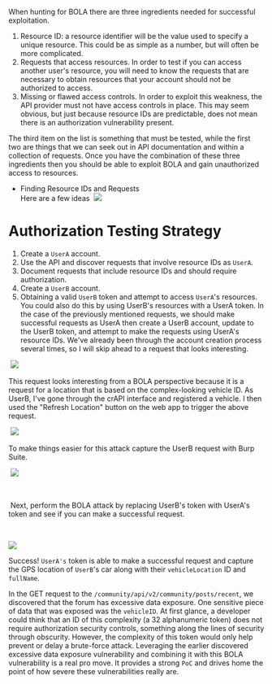 When hunting for BOLA there are three ingredients needed for successful exploitation.

1. Resource ID: a resource identifier will be the value used to specify a unique resource. This could be as simple as a number, but will often be more complicated.
2. Requests that access resources. In order to test if you can access another user's resource, you will need to know the requests that are necessary to obtain resources that your account should not be authorized to access.
3. Missing or flawed access controls. In order to exploit this weakness, the API provider must not have access controls in place. This may seem obvious, but just because resource IDs are predictable, does not mean there is an authorization vulnerability present.

The third item on the list is something that must be tested, while the first two are things that we can seek out in API documentation and within a collection of requests. Once you have the combination of these three ingredients then you should be able to exploit BOLA and gain unauthorized access to resources.
- Finding Resource IDs and Requests          
Here are a few ideas
 ![](https://kajabi-storefronts-production.kajabi-cdn.com/kajabi-storefronts-production/site/2147573912/products/expdzRMeT7oYzCVtiZAC_Authz3.PNG)
# Authorization Testing Strategy
1. Create a `UserA` account.
2. Use the API and discover requests that involve resource IDs as `UserA`.
3. Document requests that include resource IDs and should require authorization.
4. Create a `UserB` account.
5. Obtaining a valid `UserB` token and attempt to access `UserA`'s resources.
You could also do this by using UserB's resources with a UserA token. In the case of the previously mentioned requests, we should make successful requests as UserA then create a UserB account, update to the UserB token, and attempt to make the requests using UserA's resource IDs. We've already been through the account creation process several times, so I will skip ahead to a request that looks interesting.

 ![](https://kajabi-storefronts-production.kajabi-cdn.com/kajabi-storefronts-production/site/2147573912/products/Cw2hcLuT4a9xb7aSzjXw_Authz5.PNG)

This request looks interesting from a BOLA perspective because it is a request for a location that is based on the complex-looking vehicle ID. As UserB, I've gone through the crAPI interface and registered a vehicle. I then used the "Refresh Location" button on the web app to trigger the above request.

 ![](https://kajabi-storefronts-production.kajabi-cdn.com/kajabi-storefronts-production/site/2147573912/products/J1eeUJyqS3mi2l0G1IXU_Authz6.PNG)

To make things easier for this attack capture the UserB request with Burp Suite. 

 ![](https://kajabi-storefronts-production.kajabi-cdn.com/kajabi-storefronts-production/site/2147573912/products/OSrAuKbdTm68zifCUqvn_Authz7.PNG)

 

 Next, perform the BOLA attack by replacing UserB's token with UserA's token and see if you can make a successful request. 

 

![](https://kajabi-storefronts-production.kajabi-cdn.com/kajabi-storefronts-production/site/2147573912/products/w4M6Wsu0Rm9XXNjTFHMr_Authz8.PNG)

Success! `UserA's` token is able to make a successful request and capture the GPS location of `UserB`'s car along with their `vehicleLocation` ID and `fullName`.

In the GET request to the `/community/api/v2/community/posts/recent`, we discovered that the forum has excessive data exposure. One sensitive piece of data that was exposed was the `vehicleID`. At first glance, a developer could think that an ID of this complexity (a 32 alphanumeric token) does not require authorization security controls, something along the lines of security through obscurity. 
However, the complexity of this token would only help prevent or delay a brute-force attack. Leveraging the earlier discovered excessive data exposure vulnerability and combining it with this BOLA vulnerability is a real pro move.
It provides a strong `PoC` and drives home the point of how severe these vulnerabilities really are.